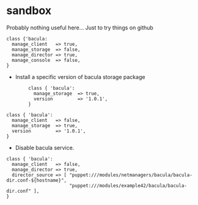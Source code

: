sandbox
=======

Probably nothing useful here... Just to try things on github

```puppet
class {'bacula:
  manage_client   => true,
  manage_storage  => false,
  manage_director => true,
  manage_console  => false,
}
```
        
* Install a specific version of bacula storage package
        
```puppet
        class { 'bacula':
          manage_storage  => true,
          version         => '1.0.1',
        }
```
                                            
```puppet
class { 'bacula':
  manage_client   => false,
  manage_storage  => true,
  version         => '1.0.1',
}
```

* Disable bacula service.

```puppet
class { 'bacula':
  manage_client   => false,
  manage_director => true,
  director_source => [ "puppet:///modules/netmanagers/bacula/bacula-dir.conf-${hostname}",
                       "puppet:///modules/example42/bacula/bacula-dir.conf" ],
}
```
